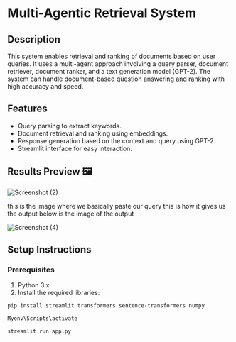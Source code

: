 # Multi-Agentic Retrieval System
 
## Description
This system enables retrieval and ranking of documents based on user queries. It uses a multi-agent approach involving a query parser, document retriever, document ranker, and a text generation model (GPT-2). The system can handle document-based question answering and ranking with high accuracy and speed.
 
## Features
- Query parsing to extract keywords.
- Document retrieval and ranking using embeddings.
- Response generation based on the context and query using GPT-2.
- Streamlit interface for easy interaction.

## **Results Preview** 🖼️

  ![Screenshot (2)](https://github.com/user-attachments/assets/81871c97-428b-4484-91f7-74822ca66edd)

  this is the image where we basically paste our query this is how it gives us the output below is the image of the output
  
   ![Screenshot (4)](https://github.com/user-attachments/assets/761cf897-8154-4edf-a98f-6e77d69957ed)

## Setup Instructions
 
### Prerequisites
1. Python 3.x
2. Install the required libraries:
 
```bash
pip install streamlit transformers sentence-transformers numpy

Myenv\Scripts\activate

streamlit run app.py




